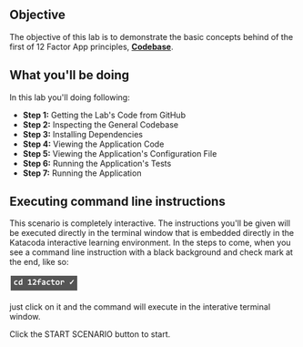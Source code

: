 ## Objective

The objective of this lab is to demonstrate the basic concepts behind of the first of 12 Factor App principles, **[Codebase](https://12factor.net/codebase)**.

## What you'll be doing 

In this lab you'll doing following:

* **Step 1:** Getting the Lab's Code from GitHub
* **Step 2:** Inspecting the General Codebase
* **Step 3:** Installing Dependencies
* **Step 4:** Viewing the Application Code
* **Step 5:** Viewing the Application's Configuration File
* **Step 6:** Running the Application's Tests
* **Step 7:** Running the Application

## Executing command line instructions 

This scenario is completely interactive. The instructions you'll be given will be executed directly in the terminal window that is embedded directly in the Katacoda interactive learning environment. In the steps to come, when you see a command line instruction with a black background and check mark at the end, like so:

![Katacoda command line](12factor-001/assets/command-01.png)

just click on it and the command will execute in the interative terminal window.

Click the START SCENARIO button to start.
